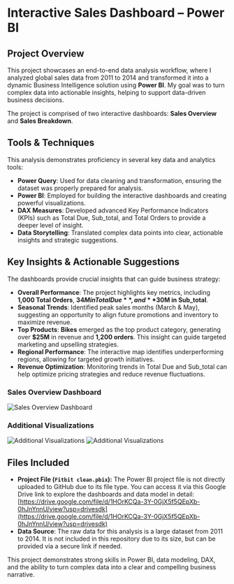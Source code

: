 # Interactive Sales Dashboard – Power BI

## Project Overview

This project showcases an end-to-end data analysis workflow, where I analyzed global sales data from 2011 to 2014 and transformed it into a dynamic Business Intelligence solution using **Power BI**. My goal was to turn complex data into actionable insights, helping to support data-driven business decisions.

The project is comprised of two interactive dashboards: **Sales Overview** and **Sales Breakdown**.

## Tools & Techniques

This analysis demonstrates proficiency in several key data and analytics tools:

* **Power Query**: Used for data cleaning and transformation, ensuring the dataset was properly prepared for analysis.
* **Power BI**: Employed for building the interactive dashboards and creating powerful visualizations.
* **DAX Measures**: Developed advanced Key Performance Indicators (KPIs) such as Total Due, Sub_total, and Total Orders to provide a deeper level of insight.
* **Data Storytelling**: Translated complex data points into clear, actionable insights and strategic suggestions.

## Key Insights & Actionable Suggestions

The dashboards provide crucial insights that can guide business strategy:

* **Overall Performance**: The project highlights key metrics, including **1,000 Total Orders**, **$34M in Total Due**, and **$30M in Sub_total**.
* **Seasonal Trends**: Identified peak sales months (March & May), suggesting an opportunity to align future promotions and inventory to maximize revenue.
* **Top Products**: **Bikes** emerged as the top product category, generating over **$25M** in revenue and **1,200 orders**. This insight can guide targeted marketing and upselling strategies.
* **Regional Performance**: The interactive map identifies underperforming regions, allowing for targeted growth initiatives.
* **Revenue Optimization**: Monitoring trends in Total Due and Sub_total can help optimize pricing strategies and reduce revenue fluctuations.

### Sales Overview Dashboard
![Sales Overview Dashboard](overview.png)

### Additional Visualizations
![Additional Visualizations](impression.png)
![Additional Visualizations](Commercial_Value.png)

## Files Included

* **Project File (`Fitbit clean.pbix`):** The Power BI project file is not directly uploaded to GitHub due to its file type. You can access it via this Google Drive link to explore the dashboards and data model in detail: [https://drive.google.com/file/d/1HOrKCQa-3Y-0GjX5f5QEpXb-0hJnYnnU/view?usp=drivesdk](https://drive.google.com/file/d/1HOrKCQa-3Y-0GjX5f5QEpXb-0hJnYnnU/view?usp=drivesdk)
* **Data Source**: The raw data for this analysis is a large dataset from 2011 to 2014. It is not included in this repository due to its size, but can be provided via a secure link if needed.

This project demonstrates strong skills in Power BI, data modeling, DAX, and the ability to turn complex data into a clear and compelling business narrative.
